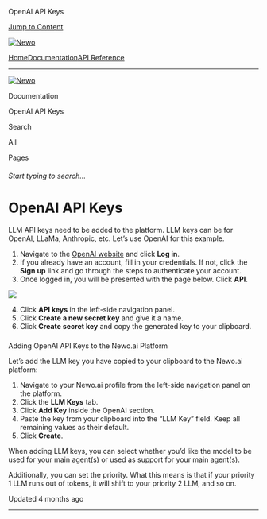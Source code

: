 OpenAI API Keys

[Jump to Content](#content)

[![Newo](https://files.readme.io/895bdeef8322f081f6d0f4507a17e414930dfddfddf1de452f458dc00698ca84-small-svgviewer-png-output_9.png)](/)

[Home](/)[Documentation](/docs)[API Reference](/reference)

* * *

[![Newo](https://files.readme.io/895bdeef8322f081f6d0f4507a17e414930dfddfddf1de452f458dc00698ca84-small-svgviewer-png-output_9.png)](/)

Documentation

OpenAI API Keys

Search

All

Pages

###### Start typing to search…

# OpenAI API Keys

LLM API keys need to be added to the platform. LLM keys can be for OpenAI, LLaMa, Anthropic, etc. Let’s use OpenAI for this example.

1.  Navigate to the [OpenAI website](https://openai.com/) and click **Log in**.
2.  If you already have an account, fill in your credentials. If not, click the **Sign up** link and go through the steps to authenticate your account.
3.  Once logged in, you will be presented with the page below. Click **API**.

![](https://files.readme.io/8b224a8-Screenshot_2024-01-16_at_15.45.48.png)

4.  Click **API keys** in the left-side navigation panel.
5.  Click **Create a new secret key** and give it a name.
6.  Click **Create secret key** and copy the generated key to your clipboard.

### 

Adding OpenAI API Keys to the Newo.ai Platform

[](#adding-openai-api-keys-to-the-newoai-platform)

Let’s add the LLM key you have copied to your clipboard to the Newo.ai platform:

1.  Navigate to your Newo.ai profile from the left-side navigation panel on the platform.
2.  Click the **LLM Keys** tab.
3.  Click **Add Key** inside the OpenAI section.
4.  Paste the key from your clipboard into the “LLM Key” field. Keep all remaining values as their default.
5.  Click **Create**.

When adding LLM keys, you can select whether you’d like the model to be used for your main agent(s) or used as support for your main agent(s).

Additionally, you can set the priority. What this means is that if your priority 1 LLM runs out of tokens, it will shift to your priority 2 LLM, and so on.

Updated 4 months ago

* * *

